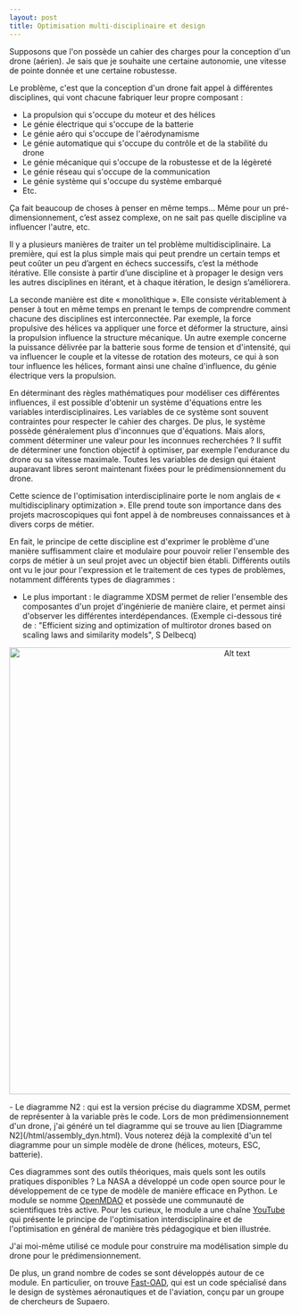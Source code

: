 ```yaml
---
layout: post
title: Optimisation multi-disciplinaire et design
---
```

Supposons que l'on possède un cahier des charges pour la conception d'un drone (aérien). Je sais que je souhaite une certaine autonomie, une vitesse de pointe donnée et une certaine robustesse.

Le problème, c'est que la conception d'un drone fait appel à différentes disciplines, qui vont chacune fabriquer leur propre composant :
- La propulsion qui s'occupe du moteur et des hélices
- Le génie électrique qui s'occupe de la batterie
- Le génie aéro qui s'occupe de l'aérodynamisme
- Le génie automatique qui s'occupe du contrôle et de la stabilité du drone
- Le génie mécanique qui s'occupe de la robustesse et de la légèreté
- Le génie réseau qui s'occupe de la communication
- Le génie système qui s'occupe du système embarqué
- Etc.

Ça fait beaucoup de choses à penser en même temps… Même pour un pré-dimensionnement, c’est assez complexe, on ne sait pas quelle discipline va influencer l'autre, etc.

Il y a plusieurs manières de traiter un tel problème multidisciplinaire. La première, qui est la plus simple mais qui peut prendre un certain temps et peut coûter un peu d’argent en échecs successifs, c’est la méthode itérative. Elle consiste à partir d’une discipline et à propager le design vers les autres disciplines en itérant, et à chaque itération, le design s’améliorera.

La seconde manière est dite « monolithique ». Elle consiste véritablement à penser à tout en même temps en prenant le temps de comprendre comment chacune des disciplines est interconnectée. Par exemple, la force propulsive des hélices va appliquer une force et déformer la structure, ainsi la propulsion influence la structure mécanique. Un autre exemple concerne la puissance délivrée par la batterie sous forme de tension et d'intensité, qui va influencer le couple et la vitesse de rotation des moteurs, ce qui à son tour influence les hélices, formant ainsi une chaîne d'influence, du génie électrique vers la propulsion.

En déterminant des règles mathématiques pour modéliser ces différentes influences, il est possible d'obtenir un système d'équations entre les variables interdisciplinaires. Les variables de ce système sont souvent contraintes pour respecter le cahier des charges. De plus, le système possède généralement plus d'inconnues que d'équations. Mais alors, comment déterminer une valeur pour les inconnues recherchées ? Il suffit de déterminer une fonction objectif à optimiser, par exemple l'endurance du drone ou sa vitesse maximale.
Toutes les variables de design qui étaient auparavant libres seront maintenant fixées pour le prédimensionnement du drone.

Cette science de l'optimisation interdisciplinaire porte le nom anglais de « multidisciplinary optimization ». Elle prend toute son importance dans des projets macroscopiques qui font appel à de nombreuses connaissances et à divers corps de métier.

En fait, le principe de cette discipline est d'exprimer le problème d'une manière suffisamment claire et modulaire pour pouvoir relier l'ensemble des corps de métier à un seul projet avec un objectif bien établi. Différents outils ont vu le jour pour l'expression et le traitement de ces types de problèmes, notamment différents types de diagrammes :

- Le plus important : le diagramme XDSM permet de relier l'ensemble des composantes d'un projet d'ingénierie de manière claire, et permet ainsi d'observer les différentes interdépendances. (Exemple ci-dessous tiré de : "Efficient sizing and optimization of multirotor drones based on scaling laws and similarity models", S Delbecq)
<p align="center">
  <img src="../../../images/diagramme_xdlsm.png" alt="Alt text" width="800"  />
</p>
- Le diagramme N2 : qui est la version précise du diagramme XDSM, permet de représenter à la variable près le code. Lors de mon prédimensionnement d'un drone, j'ai généré un tel diagramme qui se trouve au lien [Diagramme N2](/html/assembly_dyn.html). Vous noterez déjà la complexité d'un tel diagramme pour un simple modèle de drone (hélices, moteurs, ESC, batterie).

Ces diagrammes sont des outils théoriques, mais quels sont les outils pratiques disponibles ? La NASA a développé un code open source pour le développement de ce type de modèle de manière efficace en Python. Le module se nomme [OpenMDAO](https://openmdao.org) et possède une communauté de scientifiques très active. Pour les curieux, le module a une chaîne [YouTube](https://www.youtube.com/@OpenMDAO) qui présente le principe de l'optimisation interdisciplinaire et de l'optimisation en général de manière très pédagogique et bien illustrée.

J'ai moi-même utilisé ce module pour construire ma modélisation simple du drone pour le prédimensionnement.

De plus, un grand nombre de codes se sont développés autour de ce module. En particulier, on trouve [Fast-OAD](https://github.com/fast-aircraft-design/FAST-OAD), qui est un code spécialisé dans le design de systèmes aéronautiques et de l'aviation, conçu par un groupe de chercheurs de Supaero.